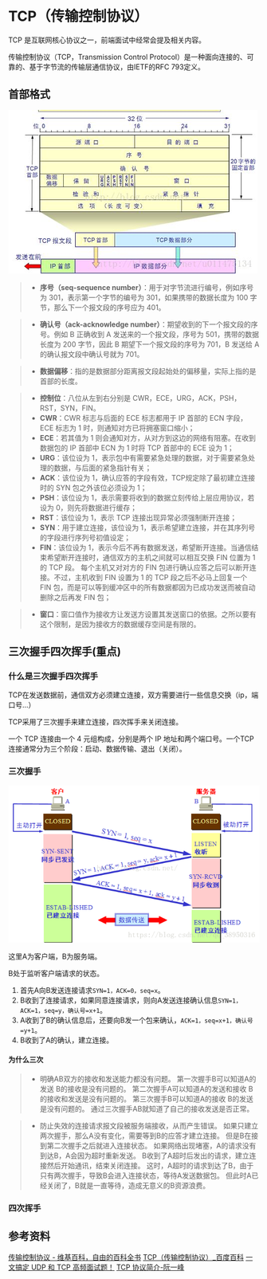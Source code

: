 # TCP（传输控制协议）

TCP 是互联网核心协议之一，前端面试中经常会提及相关内容。

传输控制协议（TCP，Transmission Control Protocol）是一种面向连接的、可靠的、基于字节流的传输层通信协议，由IETF的RFC 793定义。

## 首部格式

![tcp首部格式](./img/tcp首部格式.jpg)

>* **序号（seq-sequence number）**：用于对字节流进行编号，例如序号为 301，表示第一个字节的编号为 301，如果携带的数据长度为 100 字节，那么下一个报文段的序号应为 401。

>* **确认号（ack-acknowledge number）**：期望收到的下一个报文段的序号。例如 B 正确收到 A 发送来的一个报文段，序号为 501，携带的数据长度为 200 字节，因此 B 期望下一个报文段的序号为 701，B 发送给 A 的确认报文段中确认号就为 701。

>* **数据偏移**：指的是数据部分距离报文段起始处的偏移量，实际上指的是首部的长度。

>* **控制位**：八位从左到右分别是 CWR，ECE，URG，ACK，PSH，RST，SYN，FIN。
>* **CWR**：CWR 标志与后面的 ECE 标志都用于 IP 首部的 ECN 字段，ECE 标志为 1 时，则通知对方已将拥塞窗口缩小；
>* **ECE**：若其值为 1 则会通知对方，从对方到这边的网络有阻塞。在收到数据包的 IP 首部中 ECN 为 1 时将 TCP 首部中的 ECE 设为 1；
>* **URG**：该位设为 1，表示包中有需要紧急处理的数据，对于需要紧急处理的数据，与后面的紧急指针有关；
>* **ACK**：该位设为 1，确认应答的字段有效，TCP规定除了最初建立连接时的 SYN 包之外该位必须设为 1；
>* **PSH**：该位设为 1，表示需要将收到的数据立刻传给上层应用协议，若设为 0，则先将数据进行缓存；
>* **RST**：该位设为 1，表示 TCP 连接出现异常必须强制断开连接；
>* **SYN**：用于建立连接，该位设为 1，表示希望建立连接，并在其序列号的字段进行序列号初值设定；
>* **FIN**：该位设为 1，表示今后不再有数据发送，希望断开连接。当通信结束希望断开连接时，通信双方的主机之间就可以相互交换 FIN 位置为 1 的 TCP 段。
每个主机又对对方的 FIN 包进行确认应答之后可以断开连接。不过，主机收到 FIN 设置为 1 的 TCP 段之后不必马上回复一个 FIN 包，而是可以等到缓冲区中的所有数据都因为已成功发送而被自动删除之后再发 FIN 包；

>* **窗口**：窗口值作为接收方让发送方设置其发送窗口的依据。之所以要有这个限制，是因为接收方的数据缓存空间是有限的。

## 三次握手四次挥手(重点)

### 什么是三次握手四次挥手

TCP在发送数据前，通信双方必须建立连接，双方需要进行一些信息交换（ip，端口号...）

TCP采用了三次握手来建立连接，四次挥手来关闭连接。

一个 TCP 连接由一个 4 元组构成，分别是两个 IP 地址和两个端口号。一个TCP连接通常分为三个阶段：启动、数据传输、退出（关闭）。

### 三次握手

![三次握手](img/三次握手.png)

这里A为客户端，B为服务端。

B处于监听客户端请求的状态。

1. 首先A向B发送连接请求`SYN=1，ACK=0，seq=x`。
2. B收到了连接请求，如果同意连接请求，则向A发送连接确认信息`SYN=1，ACK=1，seq=y，确认号=x+1`。
3. A收到了B的确认信息后，还要向B发一个包来确认，`ACK=1，seq=x+1，确认号=y+1`。
4. B收到了A的确认，建立连接。

#### 为什么三次

>* 明确AB双方的接收和发送能力都没有问题。
> 第一次握手B可以知道A的发送 B的接收是没有问题的。
> 第二次握手A可以知道A的发送和接收 B的接收和发送是没有问题的。
> 第三次握手B可以知道A的接收 B的发送是没有问题的。
> 通过三次握手AB就知道了自己的接收发送是否正常。

>* 防止失效的连接请求报文段被服务端接收，从而产生错误。
> 如果只建立两次握手，那么A没有变化，需要等到B的应答才建立连接。
> 但是B在接到第二次握手之后就进入连接状态。
> 如果网络出现堵塞，A的请求没有到达B，A会因为超时重新发送。
> B收到了A超时后发出的请求，建立连接然后开始通讯，结束关闭连接。
> 这时，A超时的请求到达了B，由于只有两次握手，导致B会进入连接状态，等待A发送数据包。
> 但此时A已经关闭了，B就是一直等待，造成无意义的B资源浪费。

### 四次挥手

## 参考资料

[传输控制协议 - 维基百科，自由的百科全书](https://zh.wikipedia.org/wiki/%E4%BC%A0%E8%BE%93%E6%8E%A7%E5%88%B6%E5%8D%8F%E8%AE%AE)
[TCP（传输控制协议）_百度百科](https://baike.baidu.com/item/TCP/33012?fr=aladdin)
[一文搞定 UDP 和 TCP 高频面试题！](https://zhuanlan.zhihu.com/p/108822858)
[TCP 协议简介-阮一峰](http://www.ruanyifeng.com/blog/2017/06/tcp-protocol.html)
